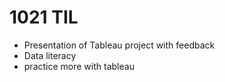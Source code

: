 # 1021 TIL

- Presentation of Tableau project with feedback
- Data literacy
- practice more with tableau
